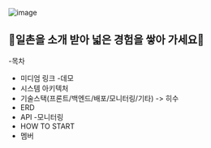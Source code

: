 ![image](https://github.com/user-attachments/assets/9c005124-49eb-422a-bcdb-da3de9a7dc9c)
## 🔦일촌을 소개 받아 넓은 경험을 쌓아 가세요🔦
-목차
- 미디엄 링크
-데모
- 시스템 아키텍처
- 기술스택(프론트/백엔드/배포/모니터링/기타) -> 히수 
- ERD
- API
-모니터링
- HOW TO START
- 멤버
